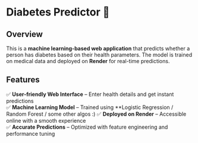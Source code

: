 # Diabetes Predictor 🚀

## Overview
This is a **machine learning-based web application** that predicts whether a person has diabetes based on their health parameters. The model is trained on medical data and deployed on **Render** for real-time predictions.

## Features
✅ **User-friendly Web Interface** – Enter health details and get instant predictions  
✅ **Machine Learning Model** – Trained using **Logistic Regression / Random Forest / some other algos :) 
✅ **Deployed on Render** – Accessible online with a smooth experience  
✅ **Accurate Predictions** – Optimized with feature engineering and performance tuning  
